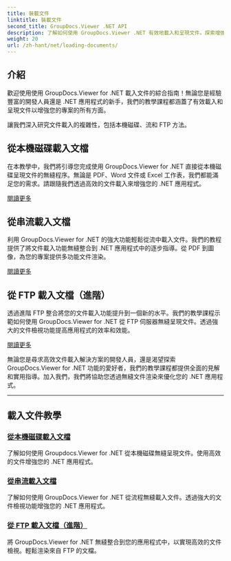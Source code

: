 ```yaml
---
title: 裝載文件
linktitle: 裝載文件
second_title: GroupDocs.Viewer .NET API
description: 了解如何使用 GroupDocs.Viewer .NET 有效地載入和呈現文件。探索增強型 .NET 應用程式的本機磁碟、串流和 FTP 載入教學。
weight: 20
url: /zh-hant/net/loading-documents/
---
```

## 介紹

歡迎使用使用 GroupDocs.Viewer for .NET 載入文件的綜合指南！無論您是經驗豐富的開發人員還是 .NET 應用程式的新手，我們的教學課程都涵蓋了有效載入和呈現文件以增強您的專案的所有方面。

讓我們深入研究文件載入的複雜性，包括本機磁碟、流和 FTP 方法。

## 從本機磁碟載入文檔

在本教學中，我們將引導您完成使用 GroupDocs.Viewer for .NET 直接從本機磁碟呈現文件的無縫程序。無論是 PDF、Word 文件或 Excel 工作表，我們都能滿足您的需求。請跟隨我們透過高效的文件載入來增強您的 .NET 應用程式。

[閱讀更多](./loading-document-local-disk/)

## 從串流載入文檔

利用 GroupDocs.Viewer for .NET 的強大功能輕鬆從流中載入文件。我們的教程提供了將文件載入功能無縫整合到 .NET 應用程式中的逐步指導。從 PDF 到圖像，為您的專案提供多功能文件渲染。

[閱讀更多](./loading-document-stream/)

## 從 FTP 載入文檔（進階）

透過進階 FTP 整合將您的文件載入功能提升到一個新的水平。我們的教學課程示範如何使用 GroupDocs.Viewer for .NET 從 FTP 伺服器無縫呈現文件。透過強大的文件檢視功能提高應用程式的效率和效能。

[閱讀更多](./loading-document-ftp/)

無論您是尋求高效文件載入解決方案的開發人員，還是渴望探索 GroupDocs.Viewer for .NET 功能的愛好者，我們的教學課程都提供全面的見解和實用指導。加入我們，我們將協助您透過無縫文件渲染來優化您的 .NET 應用程式。

---
## 載入文件教學
### [從本機磁碟載入文檔](./loading-document-local-disk/)
了解如何使用 Groupdocs.Viewer for .NET 從本機磁碟無縫呈現文件。使用高效的文件增強您的 .NET 應用程式。
### [從串流載入文檔](./loading-document-stream/)
了解如何使用 GroupDocs.Viewer for .NET 從流程無縫載入文件。透過強大的文件檢視功能增強您的 .NET 應用程式。
### [從 FTP 載入文檔（進階）](./loading-document-ftp/)
將 GroupDocs.Viewer for .NET 無縫整合到您的應用程式中，以實現高效的文件檢視。輕鬆渲染來自 FTP 的文檔。